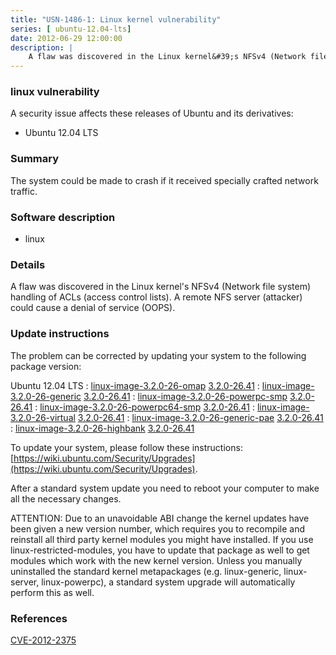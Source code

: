 ```yaml
---
title: "USN-1486-1: Linux kernel vulnerability"
series: [ ubuntu-12.04-lts]
date: 2012-06-29 12:00:00
description: |
    A flaw was discovered in the Linux kernel&#39;s NFSv4 (Network file system) handling of ACLs (access control lists). A remote NFS server (attacker) could cause a denial of service (OOPS). 
--- 
```

 
 


### linux vulnerability

A security issue affects these releases of Ubuntu and its derivatives:

* Ubuntu 12.04 LTS

### Summary

The system could be made to crash if it received specially crafted network traffic.

### Software description

* linux 

### Details

A flaw was discovered in the Linux kernel&#39;s NFSv4 (Network file system) handling of ACLs (access control lists). A remote NFS server (attacker) could cause a denial of service (OOPS). 

### Update instructions

The problem can be corrected by updating your system to the following package version:

Ubuntu 12.04 LTS
 : [linux-image-3.2.0-26-omap](https://launchpad.net/ubuntu/+source/linux) <span> [3.2.0-26.41](https://launchpad.net/ubuntu/+source/linux/3.2.0-26.41) </span> 
 : [linux-image-3.2.0-26-generic](https://launchpad.net/ubuntu/+source/linux) <span> [3.2.0-26.41](https://launchpad.net/ubuntu/+source/linux/3.2.0-26.41) </span> 
 : [linux-image-3.2.0-26-powerpc-smp](https://launchpad.net/ubuntu/+source/linux) <span> [3.2.0-26.41](https://launchpad.net/ubuntu/+source/linux/3.2.0-26.41) </span> 
 : [linux-image-3.2.0-26-powerpc64-smp](https://launchpad.net/ubuntu/+source/linux) <span> [3.2.0-26.41](https://launchpad.net/ubuntu/+source/linux/3.2.0-26.41) </span> 
 : [linux-image-3.2.0-26-virtual](https://launchpad.net/ubuntu/+source/linux) <span> [3.2.0-26.41](https://launchpad.net/ubuntu/+source/linux/3.2.0-26.41) </span> 
 : [linux-image-3.2.0-26-generic-pae](https://launchpad.net/ubuntu/+source/linux) <span> [3.2.0-26.41](https://launchpad.net/ubuntu/+source/linux/3.2.0-26.41) </span> 
 : [linux-image-3.2.0-26-highbank](https://launchpad.net/ubuntu/+source/linux) <span> [3.2.0-26.41](https://launchpad.net/ubuntu/+source/linux/3.2.0-26.41) </span> 

To update your system, please follow these instructions: [https://wiki.ubuntu.com/Security/Upgrades](https://wiki.ubuntu.com/Security/Upgrades).

After a standard system update you need to reboot your computer to make all the necessary changes.

ATTENTION: Due to an unavoidable ABI change the kernel updates have been given a new version number, which requires you to recompile and reinstall all third party kernel modules you might have installed. If you use linux-restricted-modules, you have to update that package as well to get modules which work with the new kernel version. Unless you manually uninstalled the standard kernel metapackages (e.g. linux-generic, linux-server, linux-powerpc), a standard system upgrade will automatically perform this as well. 

### References

 
 [CVE-2012-2375](http://people.ubuntu.com/~ubuntu-security/cve/CVE-2012-2375)
 

